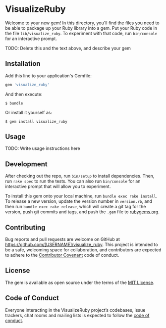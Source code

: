 # VisualizeRuby

Welcome to your new gem! In this directory, you'll find the files you need to be able to package up your Ruby library into a gem. Put your Ruby code in the file `lib/visualize_ruby`. To experiment with that code, run `bin/console` for an interactive prompt.

TODO: Delete this and the text above, and describe your gem

## Installation

Add this line to your application's Gemfile:

```ruby
gem 'visualize_ruby'
```

And then execute:

    $ bundle

Or install it yourself as:

    $ gem install visualize_ruby

## Usage

TODO: Write usage instructions here

## Development

After checking out the repo, run `bin/setup` to install dependencies. Then, run `rake spec` to run the tests. You can also run `bin/console` for an interactive prompt that will allow you to experiment.

To install this gem onto your local machine, run `bundle exec rake install`. To release a new version, update the version number in `version.rb`, and then run `bundle exec rake release`, which will create a git tag for the version, push git commits and tags, and push the `.gem` file to [rubygems.org](https://rubygems.org).

## Contributing

Bug reports and pull requests are welcome on GitHub at https://github.com/[USERNAME]/visualize_ruby. This project is intended to be a safe, welcoming space for collaboration, and contributors are expected to adhere to the [Contributor Covenant](http://contributor-covenant.org) code of conduct.

## License

The gem is available as open source under the terms of the [MIT License](https://opensource.org/licenses/MIT).

## Code of Conduct

Everyone interacting in the VisualizeRuby project’s codebases, issue trackers, chat rooms and mailing lists is expected to follow the [code of conduct](https://github.com/[USERNAME]/visualize_ruby/blob/master/CODE_OF_CONDUCT.md).
